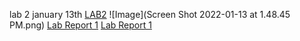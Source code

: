 lab 2
january 13th
[LAB2](https://ucsd-cse15l-w22.github.io/week/week2/)
![Image](Screen Shot 2022-01-13 at 1.48.45 PM.png)
[Lab Report 1](lab-report-1-week-2.html)
[Lab Report 1](https://amtjitro.github.io/cse15l-lab-reports/lab-report-1-week-2.html)